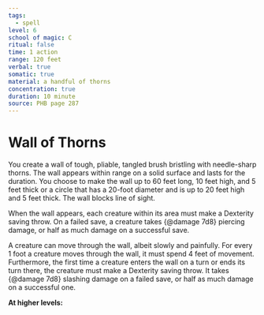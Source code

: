 ```yaml
---
tags:
  - spell
level: 6
school of magic: C
ritual: false
time: 1 action
range: 120 feet
verbal: true
somatic: true
material: a handful of thorns
concentration: true
duration: 10 minute
source: PHB page 287
---
```

# Wall of Thorns
You create a wall of tough, pliable, tangled brush bristling with needle-sharp thorns. The wall appears within range on a solid surface and lasts for the duration. You choose to make the wall up to 60 feet long, 10 feet high, and 5 feet thick or a circle that has a 20-foot diameter and is up to 20 feet high and 5 feet thick. The wall blocks line of sight.

When the wall appears, each creature within its area must make a Dexterity saving throw. On a failed save, a creature takes {@damage 7d8} piercing damage, or half as much damage on a successful save.

A creature can move through the wall, albeit slowly and painfully. For every 1 foot a creature moves through the wall, it must spend 4 feet of movement. Furthermore, the first time a creature enters the wall on a turn or ends its turn there, the creature must make a Dexterity saving throw. It takes {@damage 7d8} slashing damage on a failed save, or half as much damage on a successful one.

**At higher levels:** 